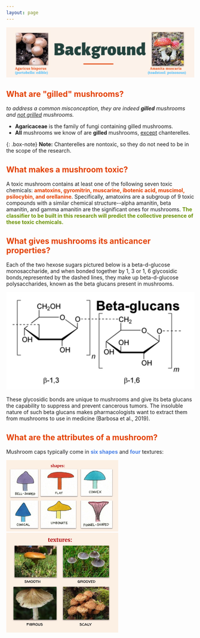 ```yaml
---
layout: page
---
```

![alt-text-1](/assets/img/Background4.png "title") 

## <font color="#E34000"><b>What are "gilled" mushrooms?</b></font>

*to address a common misconception, they are indeed <b>gilled</b> mushrooms and <u>not grilled</u> mushrooms.*
<ul>
  <li><b>Agaricaceae</b> is the family of fungi containing gilled mushrooms.</li>
  <li><b>All</b> mushrooms we know of are <b>gilled</b> mushrooms, <u>except</u> chanterelles.</li>
</ul>

{: .box-note}
**Note:** Chanterelles are nontoxic, so they do not need to be in the scope of the research.

## <font color="#E34000"><b>What makes a mushroom toxic?</b></font>
A toxic mushroom contains at least one of the following seven toxic chemicals: <font color="#E34000"><b>amatoxins, gyromitrin, muscarine, ibotenic acid, muscimol, psilocybin, and orellanine</b></font>. Specifically, amatoxins are a subgroup of 9 toxic compounds with a similar chemical structure--alpha amanitin, beta amanitin, and gamma amanitin are the significant ones for mushrooms. <font color="#6b9207"><b>The classifier to be built in this research will predict the collective presence of these toxic chemicals.</b></font>

## <font color="#E34000"><b>What gives mushrooms its anticancer properties?</b></font>

Each of the two hexose sugars pictured below is a beta-d-glucose monosaccharide, and when bonded together by 1, 3 or 1, 6 glycosidic bonds,represented by the dashed lines, they make up beta-d-glucose polysaccharides, known as the beta glucans present in mushrooms. 

![alt-text-1](/assets/img/betaglucan.jpg "betaglucan") 

These glycosidic bonds are unique to mushrooms and give its beta glucans the capability to suppress and prevent cancerous tumors. The insoluble nature of such beta glucans makes pharmacologists want to extract them from mushrooms to use in medicine (Barbosa et al., 2019).

## <font color="#E34000"><b>What are the attributes of a mushroom?</b></font>

Mushroom caps typically come in <font color="#4980e6"><b>six shapes</b></font> and <font color="#4980e6"><b>four</b></font> textures:
<p float="left">
   <img src="/assets/img/shape2.jpg" width="300" />
   <img src="/assets/img/textures.jpg" width="300" />
</p>



